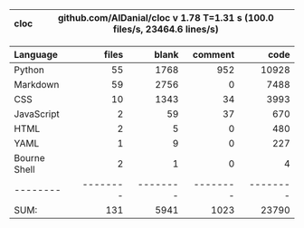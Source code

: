 cloc|github.com/AlDanial/cloc v 1.78  T=1.31 s (100.0 files/s, 23464.6 lines/s)
--- | ---

Language|files|blank|comment|code
:-------|-------:|-------:|-------:|-------:
Python|55|1768|952|10928
Markdown|59|2756|0|7488
CSS|10|1343|34|3993
JavaScript|2|59|37|670
HTML|2|5|0|480
YAML|1|9|0|227
Bourne Shell|2|1|0|4
--------|--------|--------|--------|--------
SUM:|131|5941|1023|23790
